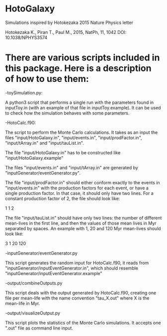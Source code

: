 # HotoGalaxy
Simulations inspired by Hotokezaka 2015 Nature Physics letter

Hotokezaka K., Piran T., Paul M., 2015, NatPh, 11, 1042
DOI: 10.1038/NPHYS3574

# There are various scripts included in this package. Here is a description of how to use them:

-toySimulation.py:

A python3 script that performs a single run with the parameters found in inputToy.in (with an example
of that file in inputToy.example). It can be used to check how the simulation behaves with some
parameters.

-HotoCalc.f90:

The script to perform the Monte Carlo calculations. It takes as an input the files
"input/HotoGalaxy.in", "input/events.in", "input/prodFactor.in", "input/tArray.in"
and "input/tauList.in".

The file "input/HotoGalaxy.in" has to be constructed like "input/HotoGalaxy.example"

The files "input/events.in" and "input/tArray.in" are generated by "inputGenerator/eventGenerator.py".

The file "input/prodFactor.in" should either conform exactly to the events in "input/events.in" with
the production factors for each event, or have a single production factor. In that case, it should
only have two lines. For a constant production factor of 2, the file should look like:

1 1
2

The file "input/tauList.in" should have only two lines: the number of different mean-lives in the first
line, and then the values of those mean lives in Myr separated by spaces. An example with 1, 20 and 120
Myr mean-lives should look like:

3
1 20 120

-inputGenerator/eventGenerator.py

This script generates the random input for HotoCalc.f90, it reads from "inputGenerator/inputEventGenerator.in",
which should resemble "inputGenerator/inputEventGenerator.example"

-output/combineOutputs.py

This script deals with the output generated by HotoCalc.f90, creating one file per mean-life with the name
convention "tau_X.out" where X is the mean-life in Myr.

-output/visualizeOutput.py

This script plots the statistics of the Monte Carlo simulations. It accepts one ".out" file as command line input.

